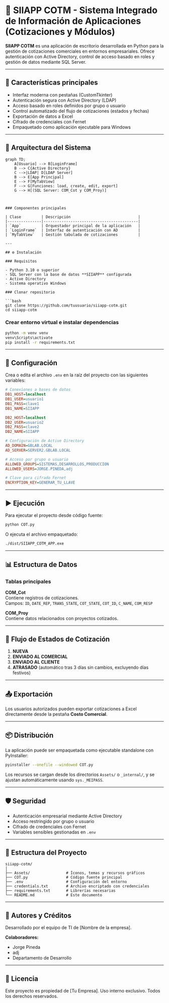 # 🧾 SIIAPP COTM - Sistema Integrado de Información de Aplicaciones (Cotizaciones y Módulos)

**SIIAPP COTM** es una aplicación de escritorio desarrollada en Python para la gestión de cotizaciones comerciales en entornos empresariales. Ofrece autenticación con Active Directory, control de acceso basado en roles y gestión de datos mediante SQL Server.

---

## 📌 Características principales

- Interfaz moderna con pestañas (CustomTkinter)
- Autenticación segura con Active Directory (LDAP)
- Acceso basado en roles definidos por grupo o usuario
- Control automatizado del flujo de cotizaciones (estados y fechas)
- Exportación de datos a Excel
- Cifrado de credenciales con Fernet
- Empaquetado como aplicación ejecutable para Windows

---


## 🧱 Arquitectura del Sistema

```mermaid
graph TD;
    A[Usuario] --> B[LoginFrame]
    B --> C{Active Directory}
    C -->|LDAP| D[LDAP Server]
    B --> E[App Principal]
    E --> F[MyTabView]
    F --> G[Funciones: load, create, edit, export]
    G --> H[(SQL Server: COM_Cot y COM_Proy)]



### Componentes principales

| Clase         | Descripción                              |
|---------------|------------------------------------------|
| `App`         | Orquestador principal de la aplicación   |
| `LoginFrame`  | Interfaz de autenticación con AD         |
| `MyTabView`   | Gestión tabulada de cotizaciones         |

---

## ⚙️ Instalación

### Requisitos

- Python 3.10 o superior  
- SQL Server con la base de datos **SIIAPP** configurada  
- Active Directory  
- Sistema operativo Windows  

### Clonar repositorio

```bash
git clone https://github.com/tuusuario/siiapp-cotm.git
cd siiapp-cotm
```

### Crear entorno virtual e instalar dependencias

```bash
python -m venv venv
venv\Scripts\activate
pip install -r requirements.txt
```

---

## 🔐 Configuración

Crea o edita el archivo `.env` en la raíz del proyecto con las siguientes variables:

```ini
# Conexiones a bases de datos
DB1_HOST=localhost
DB1_USER=usuario1
DB1_PASS=clave1
DB1_NAME=SIIAPP

DB2_HOST=localhost
DB2_USER=usuario2
DB2_PASS=clave2
DB2_NAME=SIIAPP

# Configuración de Active Directory
AD_DOMAIN=GBLAB.LOCAL
AD_SERVER=SERVER2.GBLAB.LOCAL

# Acceso por grupo o usuario
ALLOWED_GROUPS=SISTEMAS,DESARROLLOS,PRODUCCION
ALLOWED_USERS=JORGE.PINEDA,adj

# Clave para cifrado Fernet
ENCRYPTION_KEY=GENERAR_TU_LLAVE
```

---

## ▶️ Ejecución

Para ejecutar el proyecto desde código fuente:

```bash
python COT.py
```

O ejecuta el archivo empaquetado:

```bash
./dist/SIIAPP_COTM_APP.exe
```

---

## 📊 Estructura de Datos

### Tablas principales

**COM_Cot**  
Contiene registros de cotizaciones.  
Campos: `ID`, `DATE_REP`, `TRANS_STATE`, `COT_STATE`, `COT_ID`, `C_NAME`, `COM_RESP`

**COM_Proy**  
Contiene datos relacionados con proyectos cotizados.

---

## 🔄 Flujo de Estados de Cotización

1. **NUEVA**
2. **ENVIADO AL COMERCIAL**
3. **ENVIADO AL CLIENTE**
4. **ATRASADO** (automático tras 3 días sin cambios, excluyendo días festivos)

---

## 📤 Exportación

Los usuarios autorizados pueden exportar cotizaciones a Excel directamente desde la pestaña **Costo Comercial**.

---

## 📦 Distribución

La aplicación puede ser empaquetada como ejecutable standalone con PyInstaller:

```bash
pyinstaller --onefile --windowed COT.py
```

Los recursos se cargan desde los directorios `Assets/` o `_internal/`, y se ajustan automáticamente usando `sys._MEIPASS`.

---

## 🛡️ Seguridad

- Autenticación empresarial mediante Active Directory  
- Acceso restringido por grupo o usuario  
- Cifrado de credenciales con Fernet  
- Variables sensibles gestionadas en `.env`

---

## 📁 Estructura del Proyecto

```
siiapp-cotm/
│
├── Assets/                # Íconos, temas y recursos gráficos
├── COT.py                 # Código fuente principal
├── .env                   # Configuración del entorno
├── credentials.txt        # Archivo encriptado con credenciales
├── requirements.txt       # Librerías necesarias
└── README.md              # Este documento
```

---

## 👥 Autores y Créditos

Desarrollado por el equipo de TI de [Nombre de la empresa].

**Colaboradores:**
- Jorge Pineda  
- adj  
- Departamento de Desarrollo  

---

## 📄 Licencia

Este proyecto es propiedad de [Tu Empresa]. Uso interno exclusivo. Todos los derechos reservados.

